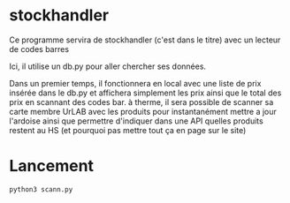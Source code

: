 # stockhandler

Ce programme servira de stockhandler (c'est dans le titre) avec un lecteur de codes barres

Ici, il utilise un db.py pour aller chercher ses données.

Dans un premier temps, il fonctionnera en local avec une liste de prix insérée dans le db.py et affichera simplement les prix ainsi que le total des prix en scannant des codes bar. à therme, il sera possible de scanner sa carte membre UrLAB avec les produits pour instantanément mettre a jour l'ardoise ainsi que permettre d'indiquer dans une API quelles produits restent au HS (et pourquoi pas mettre tout ça en page sur le site)

# Lancement

	python3 scann.py